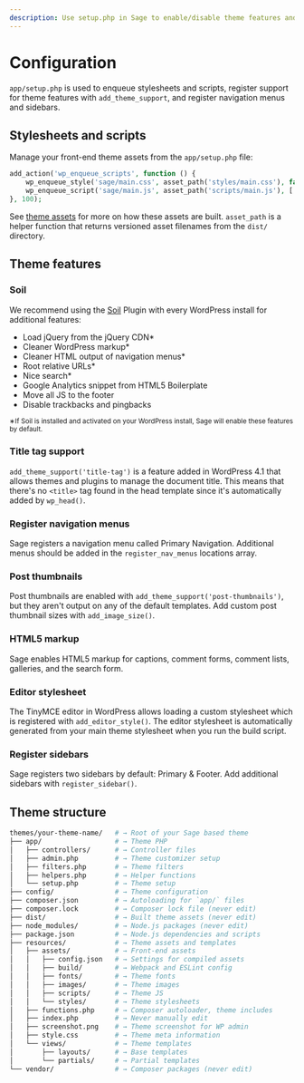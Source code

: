 ```yaml
---
description: Use setup.php in Sage to enable/disable theme features and set configuration values. Register navigation menus, sidebars, define theme support and more.
---
```


# Configuration

`app/setup.php` is used to enqueue stylesheets and scripts, register support for theme features with `add_theme_support`, and register navigation menus and sidebars.

## Stylesheets and scripts

Manage your front-end theme assets from the `app/setup.php` file:

```php
add_action('wp_enqueue_scripts', function () {
    wp_enqueue_style('sage/main.css', asset_path('styles/main.css'), false, null);
    wp_enqueue_script('sage/main.js', asset_path('scripts/main.js'), ['jquery'], null, true);
}, 100);
```

See [theme assets](compiling-assets.md#theme-assets) for more on how these assets are built. `asset_path` is a helper function that returns versioned asset filenames from the `dist/` directory.

## Theme features

### Soil

We recommend using the [Soil](https://roots.io/plugins/soil) Plugin with every WordPress install for additional features:

- Load jQuery from the jQuery CDN*
- Cleaner WordPress markup*
- Cleaner HTML output of navigation menus*
- Root relative URLs*
- Nice search*
- Google Analytics snippet from HTML5 Boilerplate
- Move all JS to the footer
- Disable trackbacks and pingbacks

<small>&lowast;If Soil is installed and activated on your WordPress install, Sage will enable these features by default.</small>

### Title tag support

`add_theme_support('title-tag')` is a feature added in WordPress 4.1 that allows themes and plugins to manage the document title. This means that there's no `<title>` tag found in the head template since it's automatically added by `wp_head()`.

### Register navigation menus

Sage registers a navigation menu called Primary Navigation. Additional menus should be added in the `register_nav_menus` locations array.

### Post thumbnails

Post thumbnails are enabled with `add_theme_support('post-thumbnails')`, but they aren't output on any of the default templates. Add custom post thumbnail sizes with `add_image_size()`.

### HTML5 markup

Sage enables HTML5 markup for captions, comment forms, comment lists, galleries, and the search form.

### Editor stylesheet

The TinyMCE editor in WordPress allows loading a custom stylesheet which is registered with `add_editor_style()`. The editor stylesheet is automatically generated from your main theme stylesheet when you run the build script.

### Register sidebars

Sage registers two sidebars by default: Primary & Footer. Add additional sidebars with `register_sidebar()`.

## Theme structure

```bash
themes/your-theme-name/   # → Root of your Sage based theme
├── app/                  # → Theme PHP
│   ├── controllers/      # → Controller files
│   ├── admin.php         # → Theme customizer setup
│   ├── filters.php       # → Theme filters
│   ├── helpers.php       # → Helper functions
│   └── setup.php         # → Theme setup
├── config/               # → Theme configuration
├── composer.json         # → Autoloading for `app/` files
├── composer.lock         # → Composer lock file (never edit)
├── dist/                 # → Built theme assets (never edit)
├── node_modules/         # → Node.js packages (never edit)
├── package.json          # → Node.js dependencies and scripts
├── resources/            # → Theme assets and templates
│   ├── assets/           # → Front-end assets
│   │   ├── config.json   # → Settings for compiled assets
│   │   ├── build/        # → Webpack and ESLint config
│   │   ├── fonts/        # → Theme fonts
│   │   ├── images/       # → Theme images
│   │   ├── scripts/      # → Theme JS
│   │   └── styles/       # → Theme stylesheets
│   ├── functions.php     # → Composer autoloader, theme includes
│   ├── index.php         # → Never manually edit
│   ├── screenshot.png    # → Theme screenshot for WP admin
│   ├── style.css         # → Theme meta information
│   └── views/            # → Theme templates
│       ├── layouts/      # → Base templates
│       └── partials/     # → Partial templates
└── vendor/               # → Composer packages (never edit)
```
